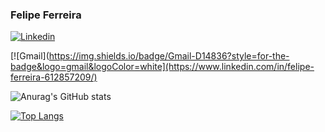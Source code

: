 ### Felipe Ferreira



[![Linkedin](https://img.shields.io/badge/LinkedIn-0077B5?style=for-the-badge&logo=linkedin&logoColor=white)](https://www.linkedin.com/in/felipe-ferreira-612857209/)

[![Gmail](https://img.shields.io/badge/Gmail-D14836?style=for-the-badge&logo=gmail&logoColor=white](https://www.linkedin.com/in/felipe-ferreira-612857209/)


![Anurag's GitHub stats](https://github-readme-stats.vercel.app/api?username=felipeferreira09&show_icons=true)


[![Top Langs](https://github-readme-stats.vercel.app/api/top-langs/?username=felipeferreira09)](https://github.com/felipeferreira09/github-readme-stats)




